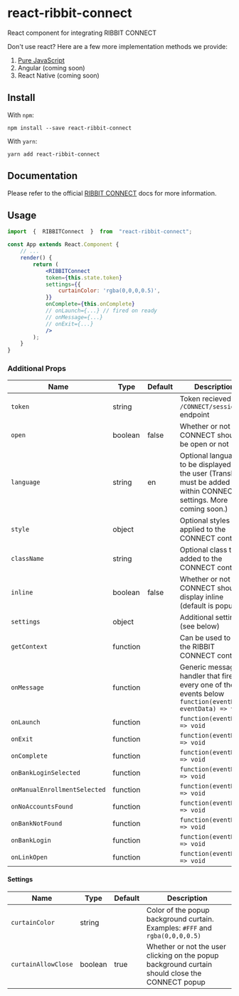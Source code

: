 
# react-ribbit-connect
React component for integrating RIBBIT CONNECT

Don't use react? Here are a few more implementation methods we provide:
1.  [Pure JavaScript](https://github.com/darrylhuffman/ribbit-connect)
2. Angular (coming soon)
3. React Native (coming soon)

## Install
With ```npm```:
```
npm install --save react-ribbit-connect
```

With ```yarn```:
```
yarn add react-ribbit-connect
```


## Documentation
Please refer to the official [RIBBIT CONNECT](https://portal.ribbit.ai/Widgets/Integration) docs for more information.

## Usage
```jsx
import  {  RIBBITConnect  }  from  "react-ribbit-connect";

const App extends React.Component {
    // ...
    render() {
        return (
            <RIBBITConnect
            token={this.state.token}
            settings={{
                curtainColor: 'rgba(0,0,0,0.5)',
            }}
            onComplete={this.onComplete}
            // onLaunch={...} // fired on ready
            // onMessage={...}
            // onExit={...}
            />
        );
    }
}
```
### Additional Props
| Name | Type | Default | Description |
| ------- | ----- | --------- | --------|
| ```token``` | string |  | Token recieved from ```/CONNECT/session/``` endpoint
| ```open``` | boolean | false | Whether or not CONNECT should be open or not
| ```language``` | string | en | Optional language to be displayed to the user (Translation must be added within CONNECT settings. More coming soon.)
| ```style``` | object |  | Optional styles to be applied to the CONNECT container
| ```className``` | string |  | Optional class to be added to the CONNECT container
| ```inline``` | boolean | false | Whether or not CONNECT should display inline (default is popup)
| ```settings``` | object | | Additional settings (see below)
| ```getContext``` | function |  | Can be used to get the RIBBIT CONNECT context
| ```onMessage``` | function |  | Generic message handler that fires for every one of the events below ```function(eventName, eventData) => void```  
| ```onLaunch``` | function |  | ```function(eventData) => void```  
| ```onExit``` | function |  | ```function(eventData) => void```  
| ```onComplete``` | function |  | ```function(eventData) => void```  
| ```onBankLoginSelected``` | function |  | ```function(eventData) => void```  
| ```onManualEnrollmentSelected``` | function |  | ```function(eventData) => void```  
| ```onNoAccountsFound``` | function |  | ```function(eventData) => void```  
| ```onBankNotFound``` | function |  | ```function(eventData) => void```  
| ```onBankLogin``` | function |  | ```function(eventData) => void```  
| ```onLinkOpen``` | function |  | ```function(eventData) => void```  

#### Settings
| Name | Type | Default | Description | 
| ------- | ----- | --------- | --------|
| ```curtainColor``` | string |  | Color of the popup background curtain. Examples: ```#FFF``` and ```rgba(0,0,0,0.5)```
| ```curtainAllowClose``` | boolean | true | Whether or not the user clicking on the popup background curtain should close the CONNECT popup


